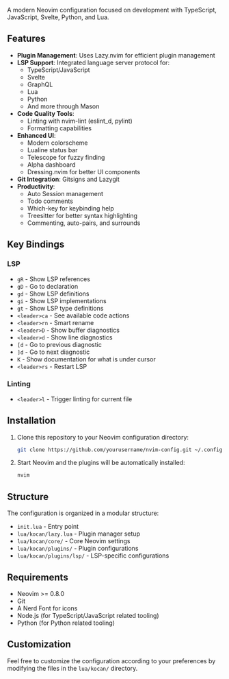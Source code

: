 A modern Neovim configuration focused on development with TypeScript, JavaScript, Svelte, Python, and Lua.

## Features

- **Plugin Management**: Uses Lazy.nvim for efficient plugin management
- **LSP Support**: Integrated language server protocol for:
  - TypeScript/JavaScript
  - Svelte
  - GraphQL
  - Lua
  - Python
  - And more through Mason
- **Code Quality Tools**:
  - Linting with nvim-lint (eslint_d, pylint)
  - Formatting capabilities
- **Enhanced UI**:
  - Modern colorscheme
  - Lualine status bar
  - Telescope for fuzzy finding
  - Alpha dashboard
  - Dressing.nvim for better UI components
- **Git Integration**: Gitsigns and Lazygit
- **Productivity**:
  - Auto Session management
  - Todo comments
  - Which-key for keybinding help
  - Treesitter for better syntax highlighting
  - Commenting, auto-pairs, and surrounds

## Key Bindings

### LSP

- `gR` - Show LSP references
- `gD` - Go to declaration
- `gd` - Show LSP definitions
- `gi` - Show LSP implementations
- `gt` - Show LSP type definitions
- `<leader>ca` - See available code actions
- `<leader>rn` - Smart rename
- `<leader>D` - Show buffer diagnostics
- `<leader>d` - Show line diagnostics
- `[d` - Go to previous diagnostic
- `]d` - Go to next diagnostic
- `K` - Show documentation for what is under cursor
- `<leader>rs` - Restart LSP

### Linting

- `<leader>l` - Trigger linting for current file

## Installation

1. Clone this repository to your Neovim configuration directory:

   ```bash
   git clone https://github.com/yourusername/nvim-config.git ~/.config/nvim
   ```

2. Start Neovim and the plugins will be automatically installed:
   ```bash
   nvim
   ```

## Structure

The configuration is organized in a modular structure:

- `init.lua` - Entry point
- `lua/kocan/lazy.lua` - Plugin manager setup
- `lua/kocan/core/` - Core Neovim settings
- `lua/kocan/plugins/` - Plugin configurations
- `lua/kocan/plugins/lsp/` - LSP-specific configurations

## Requirements

- Neovim >= 0.8.0
- Git
- A Nerd Font for icons
- Node.js (for TypeScript/JavaScript related tooling)
- Python (for Python related tooling)

## Customization

Feel free to customize the configuration according to your preferences by modifying the files in the `lua/kocan/` directory.
